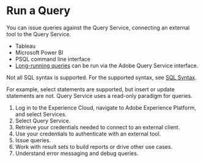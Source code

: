 # Run a Query

You can issue queries against the Query Service, connecting an external tool to the Query Service.

*   Tableau
*   Microsoft Power BI
*   PSQL command line interface
*   [Long-running queries](qs-queries-running.md#interactive-queries-that-failed-because-of-time-out) can be run via the Adobe Query Service interface.

Not all SQL syntax is supported. For the supported syntax, see [SQL Syntax](qs-sql-syntax.md).

For example, select statements are supported, but insert or update statements are not. Query Service uses a read-only paradigm for queries.

1.  Log in to the Experience Cloud, navigate to Adobe Experience Platform, and select Services.
2.  Select Query Service.
3.  Retrieve your credentials needed to connect to an external client.
4.  Use your credentials to authenticate with an external tool.
5.  Issue queries.
6.  Work with result sets to build reports or drive other use cases.
7.  Understand error messaging and debug queries.
